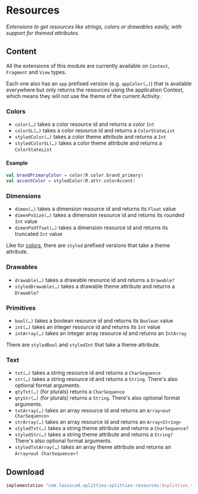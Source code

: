 # Resources

*Extensions to get resources like strings, colors or drawables easily,
with support for themed attributes.*

## Content

All the extensions of this module are currently available on
`Context`, `Fragment` and `View` types.

Each one also has an `app` prefixed version (e.g. `appColor(…)`) that is
available everywhere but only returns the resources using the
application Context, which means they will not use the theme of the
current Activity.

### Colors

* `color(…)` takes a color resource id and returns a color `Int`
* `colorSL(…)` takes a color resource id and returns a `ColorStateList`
* `styledColor(…)` takes a color theme attribute and returns a `Int`
* `styledColorSL(…)` takes a color theme attribute and returns a
`ColorStateList`

#### Example

```kotlin
val brandPrimaryColor = color(R.color.brand_primary)
val accentColor = styledColor(R.attr.colorAccent)
```

### Dimensions

* `dimen(…)` takes a dimension resource id and returns its `Float` value
* `dimenPxSize(…)` takes a dimension resource id and returns its rounded
`Int` value
* `dimenPxOffset(…)` takes a dimension resource id and returns its truncated
`Int` value

Like for [colors](#colors), there are `styled` prefixed versions that take
a theme attribute.

### Drawables

* `drawable(…)` takes a drawable resource id and returns a `Drawable?`
* `styledDrawable(…)` takes a drawable theme attribute and returns a
`Drawable?`

### Primitives

* `bool(…)` takes a boolean resource id and returns its `Boolean` value
* `int(…)` takes an integer resource id and returns its `Int` value
* `intArray(…)` takes an integer array resource id and returns an `IntArray`

There are `styledBool` and `styledInt` that take a theme attribute.

### Text

* `txt(…)` takes a string resource id and returns a `CharSequence`
* `str(…)` takes a string resource id and returns a `String`. There's also
optional format arguments.
* `qtyTxt(…)` (for plurals) returns a `CharSequence`
* `qtyStr(…)` (for plurals) returns a `String`. There's also optional format
arguments.
* `txtArray(…)` takes an array resource id and returns an
`Array<out CharSequence>`
* `strArray(…)` takes an array resource id and returns an `Array<String>`
* `styledTxt(…)` takes a string theme attribute and returns a `CharSequence?`
* `styledStr(…)` takes a string theme attribute and returns a `String?`
There's also optional format arguments.
* `styledTxtArray(…)` takes an array theme attribute and returns an
`Array<out CharSequence>?`

## Download

```groovy
implementation "com.louiscad.splitties:splitties-resources:$splitties_version"
```
